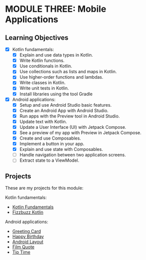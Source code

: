 # MODULE THREE: Mobile Applications

## Learning Objectives

- [x] Kotlin fundamentals:
  - [x] Explain and use data types in Kotlin.
  - [x] Write Kotlin functions.
  - [x] Use conditionals in Kotlin.
  - [x] Use collections such as lists and maps in Kotlin.
  - [x] Use higher-order functions and lambdas.
  - [x] Write classes in Kotlin.
  - [x] Write unit tests in Kotlin.
  - [x] Install libraries using the tool Gradle
- [x] Android applications:
  - [x] Setup and use Android Studio basic features.
  - [x] Create an Android App with Android Studio.
  - [x] Run apps with the Preview tool in Android Studio.
  - [x] Update text with Kotlin.
  - [x] Update a User Interface (UI) with Jetpack Compose.
  - [x] See a preview of my app with Preview in Jetpack Compose.
  - [x] Create and use Composables.
  - [x] Implement a button in your app.
  - [x] Explain and use state with Composables.
  - [ ] Handle navigation between two application screens.
  - [ ] Extract state to a ViewModel.

## Projects

These are my projects for this module: 

Kotlin fundamentals:
- [Kotlin Fundamentals](https://github.com/NatalieJClark/kotlin-fundamentals)
- [Fizzbuzz Kotlin](https://github.com/NatalieJClark/fizzbuzz-kotlin)

Android applications:
- [Greeting Card](https://github.com/NatalieJClark/greeting-card)
- [Happy Birthday](https://github.com/NatalieJClark/happy-birthday)
- [Android Layout](https://github.com/NatalieJClark/android-layout)
- [Film Quote](https://github.com/NatalieJClark/film-quote)
- [Tip Time](https://github.com/NatalieJClark/tip-time)
